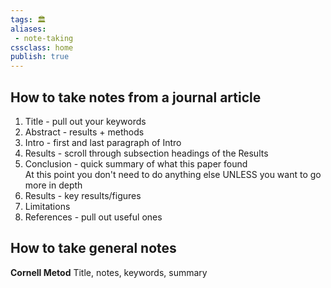 ```yaml
---
tags: 🏛
aliases:
 - note-taking
cssclass: home
publish: true
---
```

## How to take notes from a journal article
1. Title - pull out your keywords
2. Abstract - results + methods
3. Intro - first and last paragraph of Intro
4. Results - scroll through subsection headings of the Results
5. Conclusion - quick summary of what this paper found <br />At this point you don't need to do anything else UNLESS you want to go more in depth
6. Results - key results/figures
7. Limitations
8. References - pull out useful ones

## How to take general notes
**Cornell Metod**
Title, notes, keywords, summary